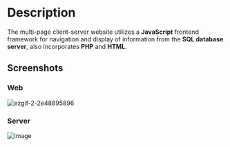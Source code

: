 # Description
The multi-page client-server website utilizes a **JavaScript** frontend framework for navigation and display of information from the **SQL database server**, also incorporates **PHP** and **HTML**.

## Screenshots

### Web
![ezgif-2-2e48895896](https://github.com/Nanisong/at2-mainFinal/assets/124329841/5e9f26a7-10be-40df-a330-b7b15d23aea4)
### Server
![image](https://github.com/Nanisong/at2-mainFinal/assets/124329841/f0bdfe2a-6ab2-425e-976b-feb89496c387)
